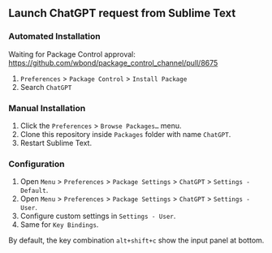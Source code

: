 ## Launch ChatGPT request from Sublime Text

### Automated Installation

Waiting for Package Control approval: https://github.com/wbond/package_control_channel/pull/8675

1. `Preferences` > `Package Control` > `Install Package`
2. Search `ChatGPT`

### Manual Installation

1. Click the `Preferences` > `Browse Packages…` menu.
2. Clone this repository inside `Packages` folder with name `ChatGPT`.
3. Restart Sublime Text.

### Configuration

1. Open `Menu` > `Preferences` > `Package Settings` > `ChatGPT` > `Settings - Default`.
2. Open `Menu` > `Preferences` > `Package Settings` > `ChatGPT` > `Settings - User`.
3. Configure custom settings in `Settings - User`.
4. Same for `Key Bindings`.

By default, the key combination `alt+shift+c` show the input panel at bottom.
